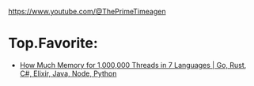 https://www.youtube.com/@ThePrimeTimeagen

# Top.Favorite:
- [How Much Memory for 1,000,000 Threads in 7 Languages | Go, Rust, C#, Elixir, Java, Node, Python](https://youtu.be/WjKQQAFwrR4)
